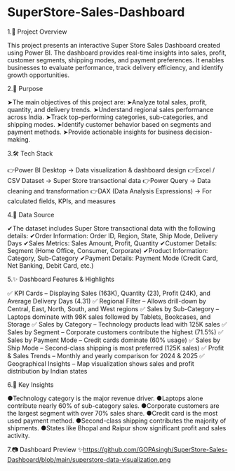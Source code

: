 # SuperStore-Sales-Dashboard

1.📝 Project Overview

This project presents an interactive Super Store Sales Dashboard created using Power BI.
The dashboard provides real-time insights into sales, profit, customer segments, shipping modes, and payment preferences.
It enables businesses to evaluate performance, track delivery efficiency, and identify growth opportunities.

2.🎯 Purpose

➤The main objectives of this project are:
➤Analyze total sales, profit, quantity, and delivery trends.
➤Understand regional sales performance across India.
➤Track top-performing categories, sub-categories, and shipping modes.
➤Identify customer behavior based on segments and payment methods.
➤Provide actionable insights for business decision-making.

3.🛠️ Tech Stack

👉Power BI Desktop → Data visualization & dashboard design
👉Excel / CSV Dataset → Super Store transactional data
👉Power Query → Data cleaning and transformation
👉DAX (Data Analysis Expressions) → For calculated fields, KPIs, and measures

4.📂 Data Source

✔The dataset includes Super Store transactional data with the following details:
✔Order Information: Order ID, Region, State, Ship Mode, Delivery Days
✔Sales Metrics: Sales Amount, Profit, Quantity
✔Customer Details: Segment (Home Office, Consumer, Corporate)
✔Product Information: Category, Sub-Category
✔Payment Details: Payment Mode (Credit Card, Net Banking, Debit Card, etc.)

5.✨ Dashboard Features & Highlights

✅ KPI Cards – Displaying Sales (163K), Quantity (23), Profit (24K), and Average Delivery Days (4.31)
✅ Regional Filter – Allows drill-down by Central, East, North, South, and West regions
✅ Sales by Sub-Category – Laptops dominate with 98K sales followed by Tablets, Bookcases, and Storage
✅ Sales by Category – Technology products lead with 125K sales
✅ Sales by Segment – Corporate customers contribute the highest (71.5%)
✅ Sales by Payment Mode – Credit cards dominate (60% usage)
✅ Sales by Ship Mode – Second-class shipping is most preferred (125K sales)
✅ Profit & Sales Trends – Monthly and yearly comparison for 2024 & 2025
✅ Geographical Insights – Map visualization shows sales and profit distribution by Indian states

6.🚀 Key Insights

●Technology category is the major revenue driver.
●Laptops alone contribute nearly 60% of sub-category sales.
●Corporate customers are the largest segment with over 70% sales share.
●Credit card is the most used payment method.
●Second-class shipping contributes the majority of shipments.
●States like Bhopal and Raipur show significant profit and sales activity.


7.📷 Dashboard Preview
✨https://github.com/GOPAsingh/SuperStore-Sales-Dashboard/blob/main/superstore-data-visualization.png
